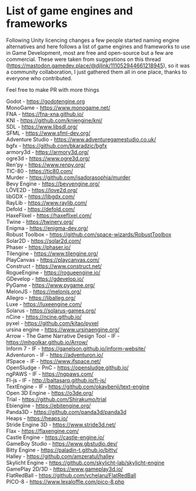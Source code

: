 # List of game engines and frameworks

Following Unity licencing changes a few people started naming engine alternatives and here follows a list of game engines and frameworks to use in Game Development, most are free and open-source but a few are commercial. These were taken from suggestions on this thread (https://mastodon.gamedev.place/@djlink/111052944661218945), so it was a community collaboration, I just gathered them all in one place, thanks to everyone who contributed.  

Feel free to make PR with more things  
  
  
Godot - https://godotengine.org  
MonoGame - https://www.monogame.net/  
FNA - https://fna-xna.github.io/  
KNI - https://github.com/kniengine/kni/  
SDL - https://www.libsdl.org/  
SFML - https://www.sfml-dev.org/  
Adventure Studio - https://www.adventuregamestudio.co.uk/  
bgfx - https://github.com/bkaradzic/bgfx  
armory3d - https://armory3d.org/  
ogre3d - https://www.ogre3d.org/  
Ren'py - https://www.renpy.org/  
TIC-80 - https://tic80.com/  
Murder - https://github.com/isadorasophia/murder  
Bevy Engine - https://bevyengine.org/  
LÖVE2D - https://love2d.org/  
libGDX - https://libgdx.com/  
RayLib - https://www.raylib.com/  
Defold - https://defold.com/  
HaxeFlixel - https://haxeflixel.com/  
Twine - https://twinery.org/  
Enigma - https://enigma-dev.org/  
Robust Toolbox - https://github.com/space-wizards/RobustToolbox  
Solar2D - https://solar2d.com/  
Phaser - https://phaser.io/  
Tilengine - https://www.tilengine.org/  
PlayCanvas - https://playcanvas.com/  
Construct - https://www.construct.net/  
RogueEngine - https://rogueengine.io/  
GDevelop - https://gdevelop.io/  
PyGame - https://www.pygame.org/  
MelonJS - https://melonjs.org/  
Allegro - https://liballeg.org/  
Luxe - https://luxeengine.com/  
Solarus - https://solarus-games.org/  
nCine - https://ncine.github.io/  
pyxel - https://github.com/kitao/pyxel  
ursina engine - https://www.ursinaengine.org/  
Arrow - The Game Narrative Design Tool - IF - https://mhgolkar.github.io/Arrow/  
Inform 7 - IF - https://ganelson.github.io/inform-website/  
Adventuron - IF - https://adventuron.io/  
IfSpace - IF - https://www.ifspace.net/  
OpenSludge - PnC - https://opensludge.github.io/  
ngPAWS - IF - https://ngpaws.com/  
FI-js - IF - http://baltasarq.github.io/fi-js/  
TextEngine - IF - https://github.com/okaybenji/text-engine  
Open 3D Engine - https://o3de.org/   
Trial - https://github.com/Shirakumo/trial  
Ebiengine - https://ebitengine.org/  
Panda3D - https://github.com/panda3d/panda3d  
Heaps - https://heaps.io/  
Stride Engine 3D - https://www.stride3d.net/  
Flax - https://flaxengine.com/  
Castle Engine - https://castle-engine.io/  
GameBoy Studio - https://www.gbstudio.dev/  
Bitty Engine - https://paladin-t.github.io/bitty/  
Halley - https://github.com/amzeratul/halley  
Skylicht Engine - https://github.com/skylicht-lab/skylicht-engine  
GamePlay 2D/3D - https://www.gameplay3d.io/  
FlatRedBall - https://github.com/vchelaru/FlatRedBall  
PICO-8 - https://www.lexaloffle.com/pico-8.php


